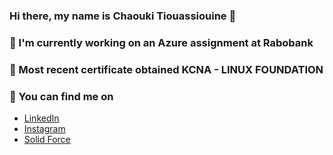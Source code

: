 ### Hi there, my name is Chaouki Tiouassiouine 👋

### 👷 I'm currently working on an Azure assignment at Rabobank 

### 🌱 Most recent certificate obtained KCNA - LINUX FOUNDATION

### 🔭 You can find me on

- [LinkedIn](https://www.linkedin.com/in/chaouki-tiouassiouine/)
- [Instagram](https://www.instagram.com/chaouki.t/)
- [Solid Force](https://www.solidforce.nl)
